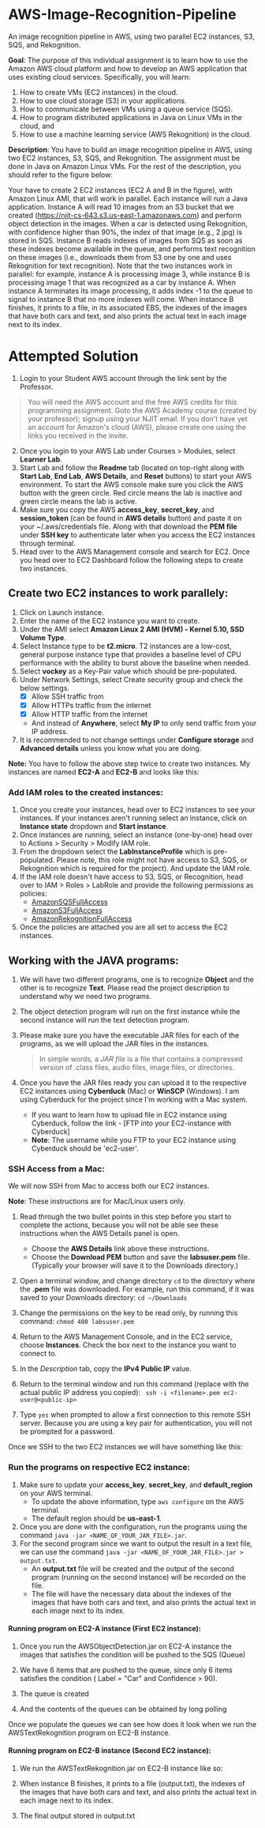 # AWS-Image-Recognition-Pipeline

An image recognition pipeline in AWS, using two parallel EC2 instances, S3, SQS, and Rekognition.

**Goal**: The purpose of this individual assignment is to learn how to use the Amazon AWS cloud platform and how to develop an AWS application that uses existing cloud services. Specifically, you will learn:
1. How to create VMs (EC2 instances) in the cloud.
2. How to use cloud storage (S3) in your applications.
3. How to communicate between VMs using a queue service (SQS).
4. How to program distributed applications in Java on Linux VMs in the cloud, and
5. How to use a machine learning service (AWS Rekognition) in the cloud.

**Description**: You have to build an image recognition pipeline in AWS, using two EC2 instances, S3, SQS, and Rekognition. The assignment must be done in Java on Amazon Linux VMs. For the rest of the description, you should refer to the figure below:


Your have to create 2 EC2 instances (EC2 A and B in the figure), with Amazon Linux AMI, that will work in parallel. Each instance will run a Java application. Instance A will read 10 images from an S3 bucket that we created (https://njit-cs-643.s3.us-east-1.amazonaws.com) and perform object detection in the images. When a car is detected using Rekognition, with confidence higher than 90%, the index of that image (e.g., 2.jpg) is stored in SQS. Instance B reads indexes of images from SQS as soon as these indexes become available in the queue, and performs text recognition on these images (i.e., downloads them from S3 one by one and uses Rekognition for text recognition). Note that the two instances work in parallel: for example, instance A is processing image 3, while instance B is processing image 1 that was recognized as a car by instance A. When instance A terminates its image processing, it adds index -1 to the queue to signal to instance B that no more indexes will come. When instance B finishes, it prints to a file, in its associated EBS, the indexes of the images that have both cars and text, and also prints the actual text in each image next to its index.

# Attempted Solution
1. Login to your Student AWS account through the link sent by the Professor.
> You will need the AWS account and the free AWS credits for this programming assignment. Goto the AWS Academy course (created by your professor); signup using your NJIT email. If you don't have yet an account for Amazon's cloud (AWS), please create one using the links you received in the invite.
2. Once you login to your AWS Lab under Courses > Modules, select **Learner Lab**.
3. Start Lab and follow the **Readme** tab (located on top-right along with **Start Lab**, **End Lab**, **AWS Details**, and **Reset** buttons) to start your AWS environment. To start the AWS console make sure you click the AWS button with the green circle. Red circle means the lab is inactive and green circle means the lab is active.
4. Make sure you copy the AWS **access_key**, **secret_key**, and **session_token** (can be found in **AWS details** button) and paste it on your ~/.aws/credentials file. Along with that download the **PEM file** under **SSH key** to authenticate later when you access the EC2 instances through terminal.
5. Head over to the AWS Management console and search for EC2. Once you head over to EC2 Dashboard follow the following steps to create two instances.

## Create two EC2 instances to work parallely:
1. Click on Launch instance.
2. Enter the name of the EC2 instance you want to create. 
3. Under the AMI select **Amazon Linux 2 AMI (HVM) - Kernel 5.10, SSD Volume Type**.
4. Select Instance type to be **t2.micro**. T2 instances are a low-cost, general purpose instance type that provides a baseline level of CPU performance with the ability to burst above the baseline when needed.
5. Select **vockey** as a Key-Pair value which should be pre-populated.
6. Under Network Settings, select Create security group and check the below settings.
	-  [x] Allow SSH traffic from
	-  [x] Allow HTTPs traffic from the internet
	-  [x] Allow HTTP traffic from the internet
	- And instead of **Anywhere**, select **My IP** to only send traffic from your IP address.
7. It is recommended to not change settings under **Configure storage** and **Advanced details** unless you know what you are doing.

**Note:** You have to follow the above step twice to create two instances. My instances are named **EC2-A** and **EC2-B** and looks like this:


### Add IAM roles to the created instances:
1. Once you create your instances, head over to EC2 instances to see your instances. If your instances aren't running select an instance, click on **Instance state** dropdown and **Start instance**.
2. Once instances are running, select an instance (one-by-one) head over to Actions > Security > Modify IAM role.
3. From the dropdown select the **LabInstanceProfile** which is pre-populated. Please note, this role might not have access to S3, SQS, or Rekognition which is required for the project). And update the IAM role.
4. If the IAM role doesn't have access to S3, SQS, or Recognition, head over to IAM > Roles > LabRole and provide the following permissions as policies:
	- [AmazonSQSFullAccess](https://us-east-1.console.aws.amazon.com/iam/home#/policies/arn:aws:iam::aws:policy/AmazonSQSFullAccess)
	- [AmazonS3FullAccess](https://us-east-1.console.aws.amazon.com/iam/home#/policies/arn:aws:iam::aws:policy/AmazonS3FullAccess)
	- [AmazonRekognitionFullAccess](https://us-east-1.console.aws.amazon.com/iam/home#/policies/arn:aws:iam::aws:policy/AmazonRekognitionFullAccess)
5. Once the policies are attached you are all set to access the EC2 instances.

## Working with the JAVA programs:
1. We will have two different programs, one is to recognize **Object** and the other is to recognize **Text**. Please read the project description to understand why we need two programs.
2. The object detection program will run on the first instance while the second instance will run the text detection program.
3. Please make sure you have the executable JAR files for each of the programs, as we will upload the JAR files in the instances.
	> In simple words, a *JAR file* is a file that contains a compressed version of .class files, audio files, image files, or directories.
	
4. Once you have the JAR files ready you can upload it to the respective EC2 instances using **Cyberduck** (Mac) or **WinSCP** (Windows). I am using Cyberduck for the project since I'm working with a Mac system.
	- If you want to learn how to upload file in EC2 instance using Cyberduck, follow the link - [FTP into your EC2-instance with Cyberduck]
	- **Note**: The username while you FTP to your EC2 instance using Cyberduck should be 'ec2-user'.

### SSH Access from a Mac:
We will now SSH from Mac to access both our EC2 instances.

**Note**: These instructions are for Mac/Linux users only.

1.  Read through the two bullet points in this step before you start to complete the actions, because you will not be able see these instructions when the AWS Details panel is open.
    
    -   Choose the **AWS Details** link above these instructions.
    -   Choose the **Download PEM** button and save the **labsuser.pem** file. (Typically your browser will save it to the Downloads directory.)
   
2.  Open a terminal window, and change directory `cd` to the directory where the **.pem** file was downloaded. For example, run this command, if it was saved to your Downloads directory:
    `cd ~/Downloads`
    
3.  Change the permissions on the key to be read only, by running this command:
    `chmod 400 labsuser.pem`
    
4.  Return to the AWS Management Console, and in the EC2 service, choose **Instances**. Check the box next to the instance you want to connect to.
    
5.  In the _Description_ tab, copy the **IPv4 Public IP** value.
    
6.  Return to the terminal window and run this command (replace **<public-ip>** with the actual public IP address you copied):
   ` ssh -i <filename>.pem ec2-user@<public-ip>`
    
7.  Type `yes` when prompted to allow a first connection to this remote SSH server. Because you are using a key pair for authentication, you will not be prompted for a password.

Once we SSH to the two EC2 instances we will have something like this:
### Run the programs on respective EC2 instance:
1. Make sure to update your **access_key**, **secret_key**, and **default_region** on your AWS terminal.
	- To update the above information, type `aws configure` on the AWS terminal.
	- The default region should be **us-east-1**.
2. Once you are done with the configuration, run the programs using the command `java -jar <NAME_OF_YOUR_JAR_FILE>.jar`.
3. For the second program since we want to output the result in a text file, we can use the command `java -jar <NAME_OF_YOUR_JAR_FILE>.jar > output.txt`.
	- An **output.txt** file will be created and the output of the second program (running on the second instance) will be recorded on the file.
	- The file will have the necessary data about the indexes of the images that have both cars and text, and also prints the actual text in each image next to its index.

#### Running program on EC2-A instance (First EC2 instance):
1. Once you run the AWSObjectDetection.jar on EC2-A instance the images that satisfies the condition will be pushed to the SQS (Queue)
2. We have 6 items that are pushed to the queue, since only 6 items satisfies the condition ( Label = "Car" and Confidence > 90).
3. The queue is created

4. And the contents of the queues can be obtained by long polling

Once we populate the queues we can see how does it look when we run the AWSTextRekognition program on EC2-B instance.

#### Running program on EC2-B instance (Second EC2 instance):
1. We run the AWSTextRekognition.jar on EC2-B instance like so:

2. When instance B finishes, it prints to a file (output.txt), the indexes of the images that have both cars and text, and also prints the actual text in each image next to its index.
3. The final output stored in output.txt
